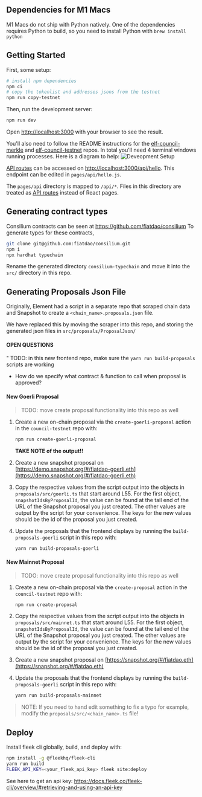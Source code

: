 ## Dependencies for M1 Macs

M1 Macs do not ship with Python natively. One of the dependencies requires Python to build, so you need to install Python with
`brew install python`

## Getting Started

First, some setup:

```bash
# install npm dependencies
npm ci
# copy the tokenlist and addresses jsons from the testnet
npm run copy-testnet
```

Then, run the development server:

```bash
npm run dev
```

Open [http://localhost:3000](http://localhost:3000) with your browser to see the result.

You'll also need to follow the README instructions for the [elf-council-merkle](https://github.com/element-fi/elf-council-merkle) and
[elf-council-testnet](https://github.com/element-fi/elf-council-testnet) repos. In total you'll need 4 terminal windows running processes. Here is a
diagram to help:
![Deveopment Setup](./elf-council-dev-setup.png)

[API routes](https://nextjs.org/docs/api-routes/introduction) can be accessed on [http://localhost:3000/api/hello](http://localhost:3000/api/hello). This endpoint can be edited in `pages/api/hello.js`.

The `pages/api` directory is mapped to `/api/*`. Files in this directory are treated as [API routes](https://nextjs.org/docs/api-routes/introduction) instead of React pages.

## Generating contract types

Consilium contracts can be seen at https://github.com/fiatdao/consilium
To generate types for these contracts,

```bash
git clone git@github.com:fiatdao/consilium.git
npm i
npx hardhat typechain
```

Rename the generated directory `consilium-typechain` and move it into the `src/` directory in this repo.

## Generating Proposals Json File

Originally, Element had a script in a separate repo that scraped chain data and Snapshot to create a `<chain_name>.proposals.json` file.

We have replaced this by moving the scraper into this repo, and storing the generated json files in `src/proposals/ProposalJson/`

#### OPEN QUESTIONS

" TODO: in this new frontend repo, make sure the `yarn run build-proposals` scripts are working

- How do we specify what contract & function to call when proposal is approved?

#### New Goerli Proposal

> TODO: move create proposal functionality into this repo as well

1. Create a new on-chain proposal via the `create-goerli-proposal` action in the `council-testnet` repo with:

   ```bash
   npm run create-goerli-proposal
   ```

   **TAKE NOTE of the output!!**

1. Create a new snapshot proposal on [https://demo.snapshot.org/#/fiatdao-goerli.eth](https://demo.snapshot.org/#/fiatdao-goerli.eth)

1. Copy the respective values from the script output into the objects in `proposals/src/goerli.ts` that start around L55. For the first object, `snapshotIdsByProposalId`, the value can be found at the tail end of the URL of the Snapshot proposal you just created. The other values are output by the script for your convenience. The keys for the new values should be the id of the proposal you just created.

1. Update the proposals that the frontend displays by running the `build-proposals-goerli` script in this repo with:
   ```bash
   yarn run build-proposals-goerli
   ```

#### New Mainnet Proposal

> TODO: move create proposal functionality into this repo as well

1. Create a new on-chain proposal via the `create-proposal` action in the `council-testnet` repo with:

   ```bash
   npm run create-proposal
   ```

1. Copy the respective values from the script output into the objects in `proposals/src/mainnet.ts` that start around L55. For the first object, `snapshotIdsByProposalId`, the value can be found at the tail end of the URL of the Snapshot proposal you just created. The other values are output by the script for your convenience. The keys for the new values should be the id of the proposal you just created.

1. Create a new snapshot proposal on [https://snapshot.org/#/fiatdao.eth](https://snapshot.org/#/fiatdao.eth)

1. Update the proposals that the frontend displays by running the `build-proposals-goerli` script in this repo with:
   ```bash
   yarn run build-proposals-mainnet
   ```

> NOTE: If you need to hand edit something to fix a typo for example, modify the `proposals/src/<chain_name>.ts` file!

## Deploy

Install fleek cli globally, build, and deploy with:

```bash
npm install -g @fleekhq/fleek-cli
yarn run build
FLEEK_API_KEY=<your_fleek_api_key> fleek site:deploy
```

See here to get an api key:
https://docs.fleek.co/fleek-cli/overview/#retrieving-and-using-an-api-key
